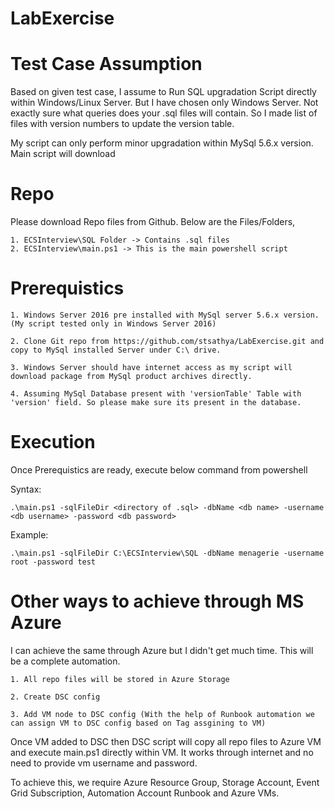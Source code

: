 # LabExercise

# Test Case Assumption

Based on given test case, I assume to Run SQL upgradation Script directly within Windows/Linux Server. But I have chosen only Windows Server.
Not exactly sure what queries does your .sql files will contain. So I made list of files with version numbers to update the version table.

My script can only perform minor upgradation within MySql 5.6.x version. Main script will download


# Repo

Please download Repo files from Github. Below are the Files/Folders,

    1. ECSInterview\SQL Folder -> Contains .sql files
    2. ECSInterview\main.ps1 -> This is the main powershell script


# Prerequistics

    1. Windows Server 2016 pre installed with MySql server 5.6.x version. (My script tested only in Windows Server 2016)

    2. Clone Git repo from https://github.com/stsathya/LabExercise.git and copy to MySql installed Server under C:\ drive.

    3. Windows Server should have internet access as my script will download package from MySql product archives directly.

    4. Assuming MySql Database present with 'versionTable' Table with 'version' field. So please make sure its present in the database.


# Execution

Once Prerequistics are ready, execute below command from powershell

Syntax:

    .\main.ps1 -sqlFileDir <directory of .sql> -dbName <db name> -username <db username> -password <db password>

Example:

    .\main.ps1 -sqlFileDir C:\ECSInterview\SQL -dbName menagerie -username root -password test



# Other ways to achieve through MS Azure

I can achieve the same through Azure but I didn't get much time. This will be a complete automation.

    1. All repo files will be stored in Azure Storage

    2. Create DSC config

    3. Add VM node to DSC config (With the help of Runbook automation we can assign VM to DSC config based on Tag assgining to VM)

Once VM added to DSC then DSC script will copy all repo files to Azure VM and execute main.ps1 directly within VM. It works through internet and no need to provide vm username and password.

To achieve this, we require Azure Resource Group, Storage Account, Event Grid Subscription, Automation Account Runbook and Azure VMs. 

